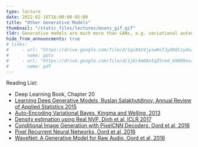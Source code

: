```yaml
---
type: lecture
date: 2022-02-16T16:00:00-05:00
title: "Other Generative Models"
thumbnail: "/static_files/lectures/moons_gif.gif"
tldr: Generative models are much more than GANs, e.g. variational autoencoder, normalizing flows, etc.) 
hide_from_announcments: true
# links:
#     - url: "https://drive.google.com/file/d/1gi84zVjyswKoTJyXD8Czy4ozy7xrlvsF/view?usp=sharing"
#       name: pptx
#     - url: "https://drive.google.com/file/d/1j8rXmDAnIqZSred_b9009asayUou5iug/view?usp=sharing"
#       name: pdf
---
```

Reading List:
- Deep Learning Book, Chapter 20
- [Learning Deep Generative Models, Ruslan Salakhutdinov, Annual Review of Applied Statistics 2015](https://www.cs.cmu.edu/~rsalakhu/papers/annrev.pdf)
- [Auto-Encoding Variational Bayes, Kingma and Welling, 2013](https://arxiv.org/abs/1312.6114)
- [Density estimation using Real NVP, Dinh et al, ICLR 2017](https://arxiv.org/abs/1605.08803)
- [Conditional Image Generation with PixelCNN Decoders, Oord et al, 2016](https://arxiv.org/abs/1606.05328)
- [Pixel Recurrent Neural Networks, Oord et al, 2016](https://arxiv.org/abs/1601.06759)
- [WaveNet: A Generative Model for Raw Audio, Oord et al, 2016](https://arxiv.org/abs/1609.03499)